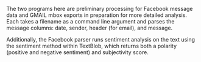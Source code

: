 The two programs here are preliminary processing for Facebook message data and GMAIL mbox exports in preparation for more detailed analysis. Each takes a filename as a command line argument and parses the message columns: date, sender, header (for email), and message.

Additionally, the Facebook parser runs sentiment analysis on the text using the sentiment method within TextBlob, which returns both a polarity (positive and negative sentiment) and subjectivity score.
